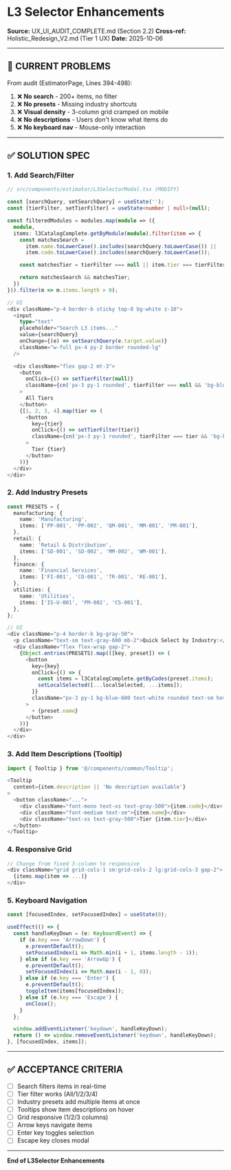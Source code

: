 # L3 Selector Enhancements

**Source:** UX_UI_AUDIT_COMPLETE.md (Section 2.2)
**Cross-ref:** Holistic_Redesign_V2.md (Tier 1 UX)
**Date:** 2025-10-06

---

## 🎯 CURRENT PROBLEMS

From audit (EstimatorPage, Lines 394-498):

1. ❌ **No search** - 200+ items, no filter
2. ❌ **No presets** - Missing industry shortcuts
3. ❌ **Visual density** - 3-column grid cramped on mobile
4. ❌ **No descriptions** - Users don't know what items do
5. ❌ **No keyboard nav** - Mouse-only interaction

---

## ✅ SOLUTION SPEC

### 1. Add Search/Filter

```typescript
// src/components/estimator/L3SelectorModal.tsx (MODIFY)

const [searchQuery, setSearchQuery] = useState('');
const [tierFilter, setTierFilter] = useState<number | null>(null);

const filteredModules = modules.map(module => ({
  module,
  items: l3CatalogComplete.getByModule(module).filter(item => {
    const matchesSearch =
      item.name.toLowerCase().includes(searchQuery.toLowerCase()) ||
      item.code.toLowerCase().includes(searchQuery.toLowerCase());

    const matchesTier = tierFilter === null || item.tier === tierFilter;

    return matchesSearch && matchesTier;
  })
})).filter(m => m.items.length > 0);

// UI
<div className="p-4 border-b sticky top-0 bg-white z-10">
  <input
    type="text"
    placeholder="Search L3 items..."
    value={searchQuery}
    onChange={(e) => setSearchQuery(e.target.value)}
    className="w-full px-4 py-2 border rounded-lg"
  />

  <div className="flex gap-2 mt-3">
    <button
      onClick={() => setTierFilter(null)}
      className={cn('px-3 py-1 rounded', tierFilter === null && 'bg-blue-100')}
    >
      All Tiers
    </button>
    {[1, 2, 3, 4].map(tier => (
      <button
        key={tier}
        onClick={() => setTierFilter(tier)}
        className={cn('px-3 py-1 rounded', tierFilter === tier && 'bg-blue-100')}
      >
        Tier {tier}
      </button>
    ))}
  </div>
</div>
```

### 2. Add Industry Presets

```typescript
const PRESETS = {
  manufacturing: {
    name: 'Manufacturing',
    items: ['PP-001', 'PP-002', 'QM-001', 'MM-001', 'PM-001'],
  },
  retail: {
    name: 'Retail & Distribution',
    items: ['SD-001', 'SD-002', 'MM-002', 'WM-001'],
  },
  finance: {
    name: 'Financial Services',
    items: ['FI-001', 'CO-001', 'TR-001', 'RE-001'],
  },
  utilities: {
    name: 'Utilities',
    items: ['IS-U-001', 'PM-002', 'CS-001'],
  },
};

// UI
<div className="p-4 border-b bg-gray-50">
  <p className="text-sm text-gray-600 mb-2">Quick Select by Industry:</p>
  <div className="flex flex-wrap gap-2">
    {Object.entries(PRESETS).map(([key, preset]) => (
      <button
        key={key}
        onClick={() => {
          const items = l3CatalogComplete.getByCodes(preset.items);
          setLocalSelected([...localSelected, ...items]);
        }}
        className="px-3 py-1 bg-blue-600 text-white rounded text-sm hover:bg-blue-700"
      >
        + {preset.name}
      </button>
    ))}
  </div>
</div>
```

### 3. Add Item Descriptions (Tooltip)

```typescript
import { Tooltip } from '@/components/common/Tooltip';

<Tooltip
  content={item.description || 'No description available'}
>
  <button className="...">
    <div className="font-mono text-xs text-gray-500">{item.code}</div>
    <div className="font-medium text-sm">{item.name}</div>
    <div className="text-xs text-gray-500">Tier {item.tier}</div>
  </button>
</Tooltip>
```

### 4. Responsive Grid

```typescript
// Change from fixed 3-column to responsive
<div className="grid grid-cols-1 sm:grid-cols-2 lg:grid-cols-3 gap-2">
  {items.map(item => ...)}
</div>
```

### 5. Keyboard Navigation

```typescript
const [focusedIndex, setFocusedIndex] = useState(0);

useEffect(() => {
  const handleKeyDown = (e: KeyboardEvent) => {
    if (e.key === 'ArrowDown') {
      e.preventDefault();
      setFocusedIndex(i => Math.min(i + 1, items.length - 1));
    } else if (e.key === 'ArrowUp') {
      e.preventDefault();
      setFocusedIndex(i => Math.max(i - 1, 0));
    } else if (e.key === 'Enter') {
      e.preventDefault();
      toggleItem(items[focusedIndex]);
    } else if (e.key === 'Escape') {
      onClose();
    }
  };

  window.addEventListener('keydown', handleKeyDown);
  return () => window.removeEventListener('keydown', handleKeyDown);
}, [focusedIndex, items]);
```

---

## ✅ ACCEPTANCE CRITERIA

- [ ] Search filters items in real-time
- [ ] Tier filter works (All/1/2/3/4)
- [ ] Industry presets add multiple items at once
- [ ] Tooltips show item descriptions on hover
- [ ] Grid responsive (1/2/3 columns)
- [ ] Arrow keys navigate items
- [ ] Enter key toggles selection
- [ ] Escape key closes modal

---

**End of L3Selector Enhancements**
